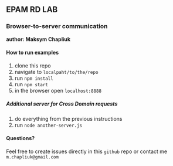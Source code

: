 ## EPAM RD LAB
### Browser-to-server communication

**author: Maksym Chapliuk**

#### How to run examples
1. clone this repo
2. navigate to `localpaht/to/the/repo`
3. run `npm install`
4. run `npm start`
5. in the browser open `localhost:8888`

##### Additional server for Cross Domain requests
1. do everything from the previous instructions
2. run `node another-server.js`

#### Questions?

Feel free to create issues directly in this `github` repo or contact me `m.chapliuk@gmail.com`